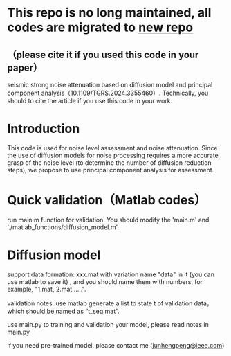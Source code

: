 # This repo is no long maintained, all codes are migrated to [new repo](https://github.com/lexiaoheng/Mariana)
## （please cite it if you used this code in your paper）
seismic strong noise attenuation based on diffusion model and principal component analysis（10.1109/TGRS.2024.3355460）. Technically, you should to cite the article if you use this code in your work. 
# Introduction
This code is used for noise level assessment and noise attenuation. Since the use of diffusion models for noise processing requires a more accurate grasp of the noise level (to determine the number of diffusion reduction steps), we propose to use principal component analysis for assessment.

# Quick validation（Matlab codes）
run main.m function for validation. You should modify the 'main.m' and './matlab_functions/diffusion_model.m'.

# Diffusion model
support data formation: xxx.mat with variation name "data" in it (you can use matlab to save it) , and you should name them with numbers, for example, "1.mat, 2.mat……".

validation notes: use matlab generate a list to state t of validation data，which should be named as “t_seq.mat”.

use main.py to training and validation your model, please read notes in main.py

if you need pre-trained model, please contact me (junhengpeng@ieee.com)
